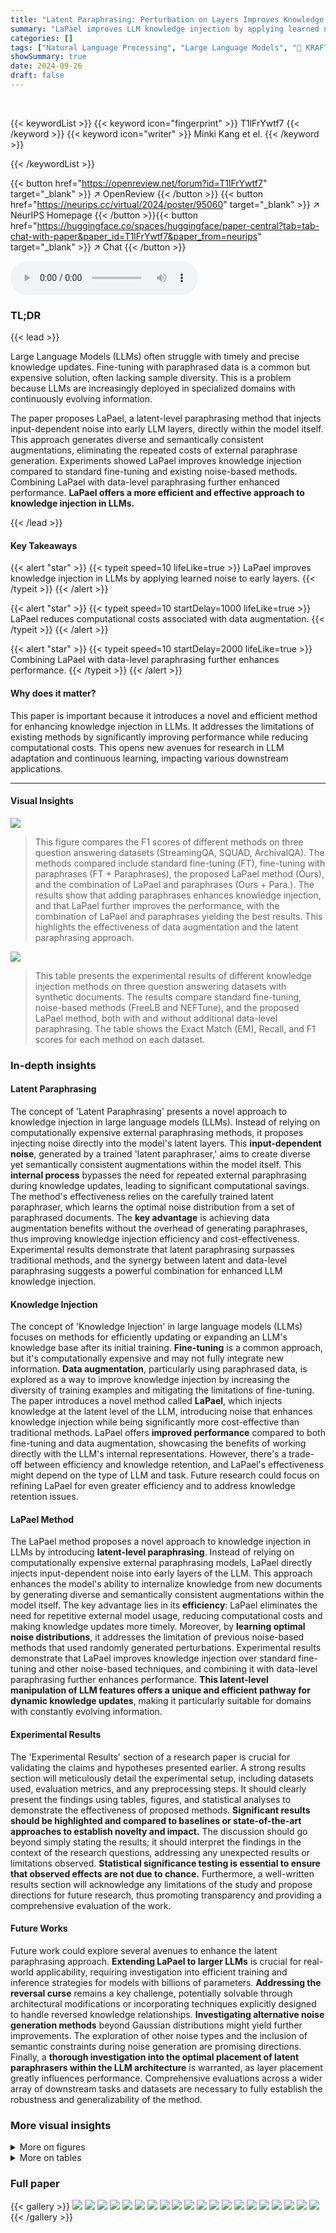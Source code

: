 ```yaml
---
title: "Latent Paraphrasing: Perturbation on Layers Improves Knowledge Injection in Language Models"
summary: "LaPael improves LLM knowledge injection by applying learned noise to early layers, enabling diverse and efficient knowledge updates without repeated external model usage."
categories: []
tags: ["Natural Language Processing", "Large Language Models", "🏢 KRAFTON",]
showSummary: true
date: 2024-09-26
draft: false
---
```


<br>

{{< keywordList >}}
{{< keyword icon="fingerprint" >}} T1lFrYwtf7 {{< /keyword >}}
{{< keyword icon="writer" >}} Minki Kang et el. {{< /keyword >}}
 
{{< /keywordList >}}

{{< button href="https://openreview.net/forum?id=T1lFrYwtf7" target="_blank" >}}
↗ OpenReview
{{< /button >}}
{{< button href="https://neurips.cc/virtual/2024/poster/95060" target="_blank" >}}
↗ NeurIPS Homepage
{{< /button >}}{{< button href="https://huggingface.co/spaces/huggingface/paper-central?tab=tab-chat-with-paper&paper_id=T1lFrYwtf7&paper_from=neurips" target="_blank" >}}
↗ Chat
{{< /button >}}



<audio controls>
    <source src="https://ai-paper-reviewer.com/T1lFrYwtf7/podcast.wav" type="audio/wav">
    Your browser does not support the audio element.
</audio>


### TL;DR


{{< lead >}}

Large Language Models (LLMs) often struggle with timely and precise knowledge updates.  Fine-tuning with paraphrased data is a common but expensive solution, often lacking sample diversity. This is a problem because LLMs are increasingly deployed in specialized domains with continuously evolving information.

The paper proposes LaPael, a latent-level paraphrasing method that injects input-dependent noise into early LLM layers, directly within the model itself. This approach generates diverse and semantically consistent augmentations, eliminating the repeated costs of external paraphrase generation.  Experiments showed LaPael improves knowledge injection compared to standard fine-tuning and existing noise-based methods. Combining LaPael with data-level paraphrasing further enhanced performance. **LaPael offers a more efficient and effective approach to knowledge injection in LLMs.**

{{< /lead >}}


#### Key Takeaways

{{< alert "star" >}}
{{< typeit speed=10 lifeLike=true >}} LaPael improves knowledge injection in LLMs by applying learned noise to early layers. {{< /typeit >}}
{{< /alert >}}

{{< alert "star" >}}
{{< typeit speed=10 startDelay=1000 lifeLike=true >}} LaPael reduces computational costs associated with data augmentation. {{< /typeit >}}
{{< /alert >}}

{{< alert "star" >}}
{{< typeit speed=10 startDelay=2000 lifeLike=true >}} Combining LaPael with data-level paraphrasing further enhances performance. {{< /typeit >}}
{{< /alert >}}

#### Why does it matter?
This paper is important because it introduces a novel and efficient method for enhancing knowledge injection in LLMs.  It addresses the limitations of existing methods by significantly improving performance while reducing computational costs. This opens new avenues for research in LLM adaptation and continuous learning, impacting various downstream applications.

------
#### Visual Insights



![](https://ai-paper-reviewer.com/T1lFrYwtf7/figures_0_1.jpg)

> This figure compares the F1 scores of different methods on three question answering datasets (StreamingQA, SQUAD, ArchivalQA).  The methods compared include standard fine-tuning (FT), fine-tuning with paraphrases (FT + Paraphrases), the proposed LaPael method (Ours), and the combination of LaPael and paraphrases (Ours + Para.). The results show that adding paraphrases enhances knowledge injection, and that LaPael further improves the performance, with the combination of LaPael and paraphrases yielding the best results. This highlights the effectiveness of data augmentation and the latent paraphrasing approach.





![](https://ai-paper-reviewer.com/T1lFrYwtf7/tables_6_1.jpg)

> This table presents the experimental results of different knowledge injection methods on three question answering datasets with synthetic documents.  The results compare standard fine-tuning,  noise-based methods (FreeLB and NEFTune), and the proposed LaPael method, both with and without additional data-level paraphrasing. The table shows the Exact Match (EM), Recall, and F1 scores for each method on each dataset.





### In-depth insights


#### Latent Paraphrasing
The concept of 'Latent Paraphrasing' presents a novel approach to knowledge injection in large language models (LLMs).  Instead of relying on computationally expensive external paraphrasing methods, it proposes injecting noise directly into the model's latent layers. This **input-dependent noise**, generated by a trained 'latent paraphraser,' aims to create diverse yet semantically consistent augmentations within the model itself. This **internal process** bypasses the need for repeated external paraphrasing during knowledge updates, leading to significant computational savings.  The method's effectiveness relies on the carefully trained latent paraphraser, which learns the optimal noise distribution from a set of paraphrased documents. The **key advantage** is achieving data augmentation benefits without the overhead of generating paraphrases, thus improving knowledge injection efficiency and cost-effectiveness.  Experimental results demonstrate that latent paraphrasing surpasses traditional methods, and the synergy between latent and data-level paraphrasing suggests a powerful combination for enhanced LLM knowledge injection.

#### Knowledge Injection
The concept of 'Knowledge Injection' in large language models (LLMs) focuses on methods for efficiently updating or expanding an LLM's knowledge base after its initial training.  **Fine-tuning** is a common approach, but it's computationally expensive and may not fully integrate new information.  **Data augmentation**, particularly using paraphrased data, is explored as a way to improve knowledge injection by increasing the diversity of training examples and mitigating the limitations of fine-tuning.  The paper introduces a novel method called **LaPael**, which injects knowledge at the latent level of the LLM, introducing noise that enhances knowledge injection while being significantly more cost-effective than traditional methods. LaPael offers **improved performance** compared to both fine-tuning and data augmentation, showcasing the benefits of working directly with the LLM's internal representations.  However, there's a trade-off between efficiency and knowledge retention, and LaPael's effectiveness might depend on the type of LLM and task.  Future research could focus on refining LaPael for even greater efficiency and to address knowledge retention issues.

#### LaPael Method
The LaPael method proposes a novel approach to knowledge injection in LLMs by introducing **latent-level paraphrasing**. Instead of relying on computationally expensive external paraphrasing models, LaPael directly injects input-dependent noise into early layers of the LLM. This approach enhances the model's ability to internalize knowledge from new documents by generating diverse and semantically consistent augmentations within the model itself.  The key advantage lies in its **efficiency**: LaPael eliminates the need for repetitive external model usage, reducing computational costs and making knowledge updates more timely. Moreover, by **learning optimal noise distributions**, it addresses the limitation of previous noise-based methods that used randomly generated perturbations.  Experimental results demonstrate that LaPael improves knowledge injection over standard fine-tuning and other noise-based techniques, and combining it with data-level paraphrasing further enhances performance.  **This latent-level manipulation of LLM features offers a unique and efficient pathway for dynamic knowledge updates**, making it particularly suitable for domains with constantly evolving information.

#### Experimental Results
The 'Experimental Results' section of a research paper is crucial for validating the claims and hypotheses presented earlier.  A strong results section will meticulously detail the experimental setup, including datasets used, evaluation metrics, and any preprocessing steps. It should clearly present the findings using tables, figures, and statistical analyses to demonstrate the effectiveness of proposed methods.  **Significant results should be highlighted and compared to baselines or state-of-the-art approaches to establish novelty and impact.**  The discussion should go beyond simply stating the results; it should interpret the findings in the context of the research questions, addressing any unexpected results or limitations observed.  **Statistical significance testing is essential to ensure that observed effects are not due to chance.**  Furthermore, a well-written results section will acknowledge any limitations of the study and propose directions for future research, thus promoting transparency and providing a comprehensive evaluation of the work.

#### Future Works
Future work could explore several avenues to enhance the latent paraphrasing approach.  **Extending LaPael to larger LLMs** is crucial for real-world applicability, requiring investigation into efficient training and inference strategies for models with billions of parameters.  **Addressing the reversal curse** remains a key challenge, potentially solvable through architectural modifications or incorporating techniques explicitly designed to handle reversed knowledge relationships.  **Investigating alternative noise generation methods** beyond Gaussian distributions might yield further improvements. The exploration of other noise types and the inclusion of semantic constraints during noise generation are promising directions.  Finally, a **thorough investigation into the optimal placement of latent paraphrasers within the LLM architecture** is warranted, as layer placement greatly influences performance.  Comprehensive evaluations across a wider array of downstream tasks and datasets are necessary to fully establish the robustness and generalizability of the method.


### More visual insights

<details>
<summary>More on figures
</summary>


![](https://ai-paper-reviewer.com/T1lFrYwtf7/figures_1_1.jpg)

> This figure illustrates the difference between the traditional data augmentation approach for knowledge injection and the proposed LaPael method.  The left side shows the existing method where each document is paraphrased repeatedly using LLMs for data augmentation, leading to high computational costs. The right side presents LaPael, which uses trained latent paraphrasers to augment the LLM directly at the latent level. This eliminates the need for repetitive external LLM usage for paraphrasing, significantly reducing computational costs.


![](https://ai-paper-reviewer.com/T1lFrYwtf7/figures_3_1.jpg)

> This figure illustrates the architecture and training process of the Latent Paraphraser (LaPael).  (a) shows how the latent paraphraser, a neural network module, takes a token's latent feature (h) as input, generates a noise vector (z) sampled from a Gaussian distribution N(μ, I), and applies a learned mask (m) to control the scale of the noise added to the original latent feature, producing a modified latent feature. (b) depicts the training procedure. Two Gaussian distributions are estimated: one for the latent features processed by the latent paraphraser, and one for the original latent features. The parameters of the latent paraphraser are trained to minimize the Kullback-Leibler (KL) divergence between these distributions, ensuring that the paraphrased and original sentences have similar latent representations.


![](https://ai-paper-reviewer.com/T1lFrYwtf7/figures_8_1.jpg)

> This figure displays three graphs, one for each of the SQUAD-syn, StreamingQA-syn, and ArchivalQA-syn datasets.  Each graph shows the F1 score (a measure of accuracy) on the question-answering task plotted against the number of paraphrases used for data augmentation. Both the standard fine-tuning approach and the proposed LaPael method show improved performance as the number of paraphrases increases, indicating that data augmentation with paraphrases is beneficial for knowledge injection in language models.  LaPael consistently outperforms standard fine-tuning across all three datasets.


![](https://ai-paper-reviewer.com/T1lFrYwtf7/figures_8_2.jpg)

> This figure shows two subfigures. Subfigure (a) shows the impact of varying the size of the training dataset (Dtrain) on the F1 score of the SQUAD-syn benchmark. The x-axis represents the percentage of the training dataset used, and the y-axis represents the F1 score. The results show that LaPael's performance improves steadily with increasing training data size. Subfigure (b) shows the effect of varying the starting layer position for applying the latent paraphrasers within the language model. The x-axis represents the starting layer, and the y-axis represents the F1 score. Three lines represent the results for using 3, 5, and 7 layers with latent paraphrasers. The results indicate that applying the latent paraphrasers to earlier layers produces the best results.


![](https://ai-paper-reviewer.com/T1lFrYwtf7/figures_18_1.jpg)

> The figure shows a bar chart comparing the F1 scores of question answering tasks for three different methods: Fine-tuning, Fine-tuning with paraphrases, and the proposed method.  The proposed method shows a significant improvement in F1 score compared to the other two methods across multiple QA datasets (StreamingQA, SQUAD, and ArchivalQA). This demonstrates the effectiveness of paraphrasing data in improving knowledge injection in language models.


![](https://ai-paper-reviewer.com/T1lFrYwtf7/figures_21_1.jpg)

> This figure visualizes the latent features extracted from the final layers of LLMs using t-SNE dimensionality reduction.  It compares the latent feature distributions of original sentences, their paraphrases, and questions from the ArchivalQA dataset.  The use of latent paraphrasing is shown to generate more diverse samples compared to the original data.


</details>




<details>
<summary>More on tables
</summary>


![](https://ai-paper-reviewer.com/T1lFrYwtf7/tables_6_2.jpg)
> This table presents the experimental results obtained using synthetic datasets for evaluating the knowledge injection performance of different methods.  The table compares the performance of several methods, including standard fine-tuning, noise-based methods like FreeLB and NEFTune, and the proposed LaPael method.  Results are shown for Exact Match (EM), Recall, and F1 scores on three different question-answering datasets (SQUAD-syn, StreamingQA-syn, and ArchivalQA-syn). The impact of training the latent paraphrasers with different numbers of sentences is also investigated.  A comparison is made with a fine-tuning approach that also incorporates data-level paraphrasing. 

![](https://ai-paper-reviewer.com/T1lFrYwtf7/tables_7_1.jpg)
> This table presents the experimental results obtained from using raw documents instead of synthetic documents. The results are shown for different question answering datasets (SQUAD-raw, StreamingQA-raw, Films 2024-raw, and Events 2024-raw).  The performance of various methods is compared: No Injection (no knowledge injection), Fine-Tuning (standard fine-tuning), FreeLB [57], NEFTune [16], and the proposed method (Ours). The metrics used to evaluate performance are Exact Match (EM), Recall (Rec.), and F1 score. The 'Ours' method uses the latent paraphraser trained on the SQUAD-syn dataset (synthetic).

![](https://ai-paper-reviewer.com/T1lFrYwtf7/tables_7_2.jpg)
> This table presents the results of cross-domain transfer experiments, showing how well the model generalizes across different datasets. The model trains latent paraphrasers on one dataset (source domain, indicated by X) and then fine-tunes the LLM on another dataset (target domain).  The table compares the performance of LaPael against several baseline methods in terms of Exact Match (EM), Recall (Rec.), and F1 scores for four different datasets: SQUAD-syn, StreamingQA-syn, MedMCQA-syn, and NovelQA-syn. The results demonstrate the ability of LaPael to successfully transfer knowledge learned from one domain to another, even for datasets with quite different characteristics.

![](https://ai-paper-reviewer.com/T1lFrYwtf7/tables_9_1.jpg)
> This table presents the experimental results obtained using synthetic datasets for evaluating the performance of different knowledge injection methods.  The table compares the performance of several methods: No Injection (baseline), Fine-Tuning (standard fine-tuning), Fine-Tuning (seq.) (fine-tuning with paraphrased sequences), FreeLB, NEFTune, and the proposed method (Ours).  Results are shown for three datasets (SQUAD-syn, StreamingQA-syn, ArchivalQA-syn) using different evaluation metrics (EM, Recall, F1).  The 'Ours' results indicate the average performance over three runs, while the '†' symbol indicates methods using significantly more paraphrased data.  The number of sentences used to train the latent paraphrasers is also specified for the 'Ours' method.

![](https://ai-paper-reviewer.com/T1lFrYwtf7/tables_16_1.jpg)
> This table compares the performance of the proposed LaPael method against a Retrieval Augmented Generation (RAG) method and baseline fine-tuning methods on the Events 2024-raw dataset.  It shows the Exact Match (EM), Recall (Rec.), and F1 scores for each method, highlighting the relative strengths and weaknesses of different knowledge injection techniques.

![](https://ai-paper-reviewer.com/T1lFrYwtf7/tables_17_1.jpg)
> This table presents the sizes of three different datasets used in the experiments.  Dtrain is the training dataset for the latent paraphrasers. Dk contains the knowledge to be injected into the language model. DQA is the question-answering dataset used for evaluating the knowledge injection performance. The table shows the number of documents or question-answer pairs in each dataset for both synthetic and raw document settings across different question answering benchmarks (SQUAD, StreamingQA, ArchivalQA, NovelQA, and MedMCQA).

![](https://ai-paper-reviewer.com/T1lFrYwtf7/tables_20_1.jpg)
> This table presents the experimental results of different knowledge injection methods on three question answering datasets (SQUAD-syn, StreamingQA-syn, ArchivalQA-syn) with synthetic documents.  The results compare standard fine-tuning, several noise-based baselines (FreeLB and NEFTune), and the proposed Latent Paraphrasing (LaPael) method. The table shows the Exact Match (EM), Recall, and F1 scores for each method.  The effect of training the latent paraphrasers on different numbers of sentences (50 or 1000) is also evaluated.

![](https://ai-paper-reviewer.com/T1lFrYwtf7/tables_21_1.jpg)
> This table presents the experimental results obtained using synthetic datasets for evaluating the performance of different knowledge injection methods.  The results are broken down by dataset (SQUAD-syn, StreamingQA-syn, ArchivalQA-syn), metric (EM, Recall, F1), and method (No Injection, Fine-Tuning, FreeLB, NEFTune, Ours). The 'Ours' method refers to the proposed approach of latent paraphrasing, which is tested with different numbers of training sentences to show its sensitivity to training data size. The table aims to compare the effectiveness of the proposed approach with existing state-of-the-art methods and standard fine-tuning techniques in scenarios where the training data is augmented.

</details>




### Full paper

{{< gallery >}}
<img src="https://ai-paper-reviewer.com/T1lFrYwtf7/1.png" class="grid-w50 md:grid-w33 xl:grid-w25" />
<img src="https://ai-paper-reviewer.com/T1lFrYwtf7/2.png" class="grid-w50 md:grid-w33 xl:grid-w25" />
<img src="https://ai-paper-reviewer.com/T1lFrYwtf7/3.png" class="grid-w50 md:grid-w33 xl:grid-w25" />
<img src="https://ai-paper-reviewer.com/T1lFrYwtf7/4.png" class="grid-w50 md:grid-w33 xl:grid-w25" />
<img src="https://ai-paper-reviewer.com/T1lFrYwtf7/5.png" class="grid-w50 md:grid-w33 xl:grid-w25" />
<img src="https://ai-paper-reviewer.com/T1lFrYwtf7/6.png" class="grid-w50 md:grid-w33 xl:grid-w25" />
<img src="https://ai-paper-reviewer.com/T1lFrYwtf7/7.png" class="grid-w50 md:grid-w33 xl:grid-w25" />
<img src="https://ai-paper-reviewer.com/T1lFrYwtf7/8.png" class="grid-w50 md:grid-w33 xl:grid-w25" />
<img src="https://ai-paper-reviewer.com/T1lFrYwtf7/9.png" class="grid-w50 md:grid-w33 xl:grid-w25" />
<img src="https://ai-paper-reviewer.com/T1lFrYwtf7/10.png" class="grid-w50 md:grid-w33 xl:grid-w25" />
<img src="https://ai-paper-reviewer.com/T1lFrYwtf7/11.png" class="grid-w50 md:grid-w33 xl:grid-w25" />
<img src="https://ai-paper-reviewer.com/T1lFrYwtf7/12.png" class="grid-w50 md:grid-w33 xl:grid-w25" />
<img src="https://ai-paper-reviewer.com/T1lFrYwtf7/13.png" class="grid-w50 md:grid-w33 xl:grid-w25" />
<img src="https://ai-paper-reviewer.com/T1lFrYwtf7/14.png" class="grid-w50 md:grid-w33 xl:grid-w25" />
<img src="https://ai-paper-reviewer.com/T1lFrYwtf7/15.png" class="grid-w50 md:grid-w33 xl:grid-w25" />
<img src="https://ai-paper-reviewer.com/T1lFrYwtf7/16.png" class="grid-w50 md:grid-w33 xl:grid-w25" />
<img src="https://ai-paper-reviewer.com/T1lFrYwtf7/17.png" class="grid-w50 md:grid-w33 xl:grid-w25" />
<img src="https://ai-paper-reviewer.com/T1lFrYwtf7/18.png" class="grid-w50 md:grid-w33 xl:grid-w25" />
<img src="https://ai-paper-reviewer.com/T1lFrYwtf7/19.png" class="grid-w50 md:grid-w33 xl:grid-w25" />
<img src="https://ai-paper-reviewer.com/T1lFrYwtf7/20.png" class="grid-w50 md:grid-w33 xl:grid-w25" />
{{< /gallery >}}
